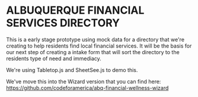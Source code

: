 # ALBUQUERQUE FINANCIAL SERVICES DIRECTORY

This is a early stage prototype using mock data for a directory that we're creating to help residents find local financial services. It will be the basis for our next step of creating a intake form that will sort the directory to the residents type of need and immediacy. 

We're using Tabletop.js and SheetSee.js to demo this.

We've move this into the Wizard version that you can find here: https://github.com/codeforamerica/abq-financial-wellness-wizard